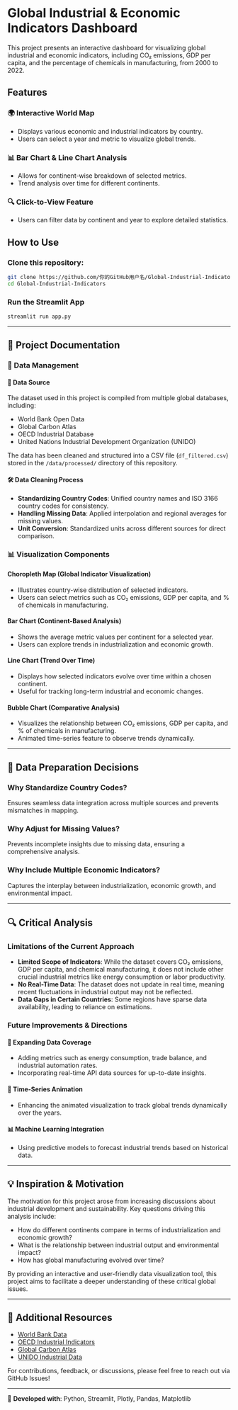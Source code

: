 # Global Industrial & Economic Indicators Dashboard

This project presents an interactive dashboard for visualizing global industrial and economic indicators, including CO₂ emissions, GDP per capita, and the percentage of chemicals in manufacturing, from 2000 to 2022.

## Features

### 🌍 Interactive World Map
- Displays various economic and industrial indicators by country.
- Users can select a year and metric to visualize global trends.

### 📊 Bar Chart & Line Chart Analysis
- Allows for continent-wise breakdown of selected metrics.
- Trend analysis over time for different continents.

### 🔍 Click-to-View Feature
- Users can filter data by continent and year to explore detailed statistics.

## How to Use

### Clone this repository:
```sh
git clone https://github.com/你的GitHub用户名/Global-Industrial-Indicators.git
cd Global-Industrial-Indicators
```

### Run the Streamlit App
```sh
streamlit run app.py
```

---

## 📑 Project Documentation

### 📂 Data Management

#### 🔗 Data Source
The dataset used in this project is compiled from multiple global databases, including:
- World Bank Open Data
- Global Carbon Atlas
- OECD Industrial Database
- United Nations Industrial Development Organization (UNIDO)

The data has been cleaned and structured into a CSV file (`df_filtered.csv`) stored in the `/data/processed/` directory of this repository.

#### 🛠 Data Cleaning Process
- **Standardizing Country Codes**: Unified country names and ISO 3166 country codes for consistency.
- **Handling Missing Data**: Applied interpolation and regional averages for missing values.
- **Unit Conversion**: Standardized units across different sources for direct comparison.

### 📊 Visualization Components

#### **Choropleth Map (Global Indicator Visualization)**
- Illustrates country-wise distribution of selected indicators.
- Users can select metrics such as CO₂ emissions, GDP per capita, and % of chemicals in manufacturing.

#### **Bar Chart (Continent-Based Analysis)**
- Shows the average metric values per continent for a selected year.
- Users can explore trends in industrialization and economic growth.

#### **Line Chart (Trend Over Time)**
- Displays how selected indicators evolve over time within a chosen continent.
- Useful for tracking long-term industrial and economic changes.

#### **Bubble Chart (Comparative Analysis)**
- Visualizes the relationship between CO₂ emissions, GDP per capita, and % of chemicals in manufacturing.
- Animated time-series feature to observe trends dynamically.

---

## 📌 Data Preparation Decisions

### Why Standardize Country Codes?
Ensures seamless data integration across multiple sources and prevents mismatches in mapping.

### Why Adjust for Missing Values?
Prevents incomplete insights due to missing data, ensuring a comprehensive analysis.

### Why Include Multiple Economic Indicators?
Captures the interplay between industrialization, economic growth, and environmental impact.

---

## 🔍 Critical Analysis

### **Limitations of the Current Approach**

- **Limited Scope of Indicators**: While the dataset covers CO₂ emissions, GDP per capita, and chemical manufacturing, it does not include other crucial industrial metrics like energy consumption or labor productivity.
- **No Real-Time Data**: The dataset does not update in real time, meaning recent fluctuations in industrial output may not be reflected.
- **Data Gaps in Certain Countries**: Some regions have sparse data availability, leading to reliance on estimations.

### **Future Improvements & Directions**

#### 📌 Expanding Data Coverage
- Adding metrics such as energy consumption, trade balance, and industrial automation rates.
- Incorporating real-time API data sources for up-to-date insights.

#### 🎥 Time-Series Animation
- Enhancing the animated visualization to track global trends dynamically over the years.

#### 📊 Machine Learning Integration
- Using predictive models to forecast industrial trends based on historical data.

---

## 💡 Inspiration & Motivation

The motivation for this project arose from increasing discussions about industrial development and sustainability. Key questions driving this analysis include:
- How do different continents compare in terms of industrialization and economic growth?
- What is the relationship between industrial output and environmental impact?
- How has global manufacturing evolved over time?

By providing an interactive and user-friendly data visualization tool, this project aims to facilitate a deeper understanding of these critical global issues.

---

## 🔗 Additional Resources
- [World Bank Data](https://data.worldbank.org/)
- [OECD Industrial Indicators](https://www.oecd.org/)
- [Global Carbon Atlas](http://www.globalcarbonatlas.org/)
- [UNIDO Industrial Data](https://www.unido.org/statistics)

For contributions, feedback, or discussions, please feel free to reach out via GitHub Issues!

---

📌 **Developed with**: Python, Streamlit, Plotly, Pandas, Matplotlib

